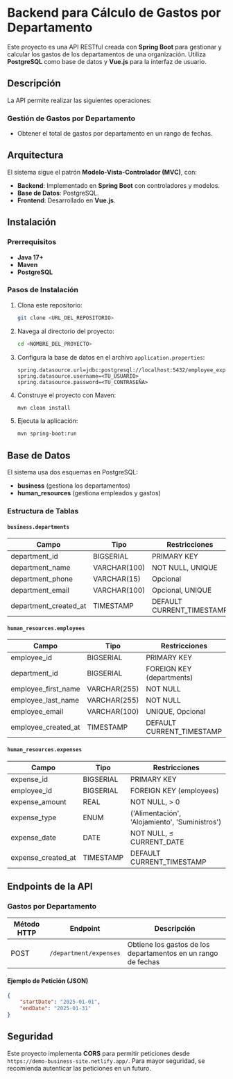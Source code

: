 # Backend para Cálculo de Gastos por Departamento

Este proyecto es una API RESTful creada con **Spring Boot** para gestionar y calcular los gastos de los departamentos de una organización. Utiliza **PostgreSQL** como base de datos y **Vue.js** para la interfaz de usuario.

## Descripción

La API permite realizar las siguientes operaciones:

### Gestión de Gastos por Departamento
- Obtener el total de gastos por departamento en un rango de fechas.

## Arquitectura

El sistema sigue el patrón **Modelo-Vista-Controlador (MVC)**, con:
- **Backend**: Implementado en **Spring Boot** con controladores y modelos.
- **Base de Datos**: PostgreSQL.
- **Frontend**: Desarrollado en **Vue.js**.

## Instalación

### Prerrequisitos
- **Java 17+**
- **Maven**
- **PostgreSQL**

### Pasos de Instalación
1. Clona este repositorio:
    ```bash
    git clone <URL_DEL_REPOSITORIO>
    ```
2. Navega al directorio del proyecto:
    ```bash
    cd <NOMBRE_DEL_PROYECTO>
    ```
3. Configura la base de datos en el archivo `application.properties`:
    ```properties
    spring.datasource.url=jdbc:postgresql://localhost:5432/employee_expenses_db
    spring.datasource.username=<TU_USUARIO>
    spring.datasource.password=<TU_CONTRASEÑA>
    ```
4. Construye el proyecto con Maven:
    ```bash
    mvn clean install
    ```
5. Ejecuta la aplicación:
    ```bash
    mvn spring-boot:run
    ```

## Base de Datos

El sistema usa dos esquemas en PostgreSQL:
- **business** (gestiona los departamentos)
- **human_resources** (gestiona empleados y gastos)

### Estructura de Tablas

#### `business.departments`
| Campo             | Tipo           | Restricciones         |
|-------------------|---------------|-----------------------|
| department_id     | BIGSERIAL      | PRIMARY KEY          |
| department_name   | VARCHAR(100)   | NOT NULL, UNIQUE     |
| department_phone  | VARCHAR(15)    | Opcional             |
| department_email  | VARCHAR(100)   | Opcional, UNIQUE     |
| department_created_at | TIMESTAMP  | DEFAULT CURRENT_TIMESTAMP |

#### `human_resources.employees`
| Campo              | Tipo         | Restricciones               |
|--------------------|-------------|-----------------------------|
| employee_id        | BIGSERIAL    | PRIMARY KEY                 |
| department_id      | BIGSERIAL    | FOREIGN KEY (departments)   |
| employee_first_name | VARCHAR(255) | NOT NULL                    |
| employee_last_name  | VARCHAR(255) | NOT NULL                    |
| employee_email     | VARCHAR(100) | UNIQUE, Opcional            |
| employee_created_at | TIMESTAMP   | DEFAULT CURRENT_TIMESTAMP   |

#### `human_resources.expenses`
| Campo          | Tipo         | Restricciones                  |
|---------------|-------------|--------------------------------|
| expense_id    | BIGSERIAL    | PRIMARY KEY                    |
| employee_id   | BIGSERIAL    | FOREIGN KEY (employees)        |
| expense_amount | REAL       | NOT NULL, > 0                   |
| expense_type  | ENUM        | ('Alimentación', 'Alojamiento', 'Suministros') |
| expense_date  | DATE        | NOT NULL, ≤ CURRENT_DATE       |
| expense_created_at | TIMESTAMP | DEFAULT CURRENT_TIMESTAMP |

## Endpoints de la API

### Gastos por Departamento

| Método HTTP | Endpoint        | Descripción                                |
|--------------|----------------|--------------------------------------------|
| POST        | `/department/expenses` | Obtiene los gastos de los departamentos en un rango de fechas |

#### Ejemplo de Petición (JSON)
```json
{
    "startDate": "2025-01-01",
    "endDate": "2025-01-31"
}
```

## Seguridad

Este proyecto implementa **CORS** para permitir peticiones desde `https://demo-business-site.netlify.app/`. Para mayor seguridad, se recomienda autenticar las peticiones en un futuro.

